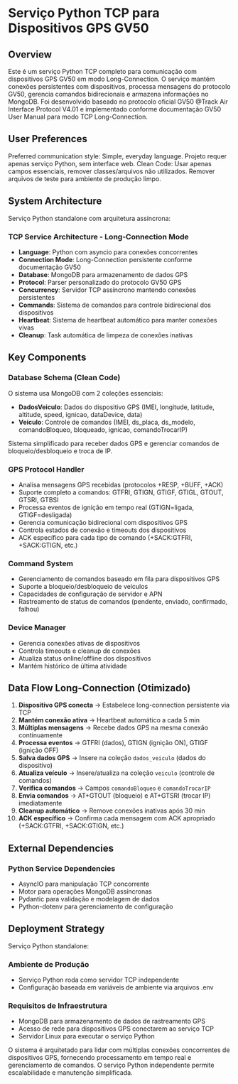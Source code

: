 # Serviço Python TCP para Dispositivos GPS GV50

## Overview

Este é um serviço Python TCP completo para comunicação com dispositivos GPS GV50 em modo Long-Connection. O serviço mantém conexões persistentes com dispositivos, processa mensagens do protocolo GV50, gerencia comandos bidirecionais e armazena informações no MongoDB. Foi desenvolvido baseado no protocolo oficial GV50 @Track Air Interface Protocol V4.01 e implementado conforme documentação GV50 User Manual para modo TCP Long-Connection.

## User Preferences

Preferred communication style: Simple, everyday language.
Projeto requer apenas serviço Python, sem interface web.
Clean Code: Usar apenas campos essenciais, remover classes/arquivos não utilizados.
Remover arquivos de teste para ambiente de produção limpo.

## System Architecture

Serviço Python standalone com arquitetura assíncrona:

### TCP Service Architecture - Long-Connection Mode
- **Language**: Python com asyncio para conexões concorrentes
- **Connection Mode**: Long-Connection persistente conforme documentação GV50
- **Database**: MongoDB para armazenamento de dados GPS
- **Protocol**: Parser personalizado do protocolo GV50 GPS
- **Concurrency**: Servidor TCP assíncrono mantendo conexões persistentes
- **Commands**: Sistema de comandos para controle bidirecional dos dispositivos
- **Heartbeat**: Sistema de heartbeat automático para manter conexões vivas
- **Cleanup**: Task automática de limpeza de conexões inativas

## Key Components

### Database Schema (Clean Code)
O sistema usa MongoDB com 2 coleções essenciais:
- **DadosVeiculo**: Dados do dispositivo GPS (IMEI, longitude, latitude, altitude, speed, ignicao, dataDevice, data)
- **Veiculo**: Controle de comandos (IMEI, ds_placa, ds_modelo, comandoBloqueo, bloqueado, ignicao, comandoTrocarIP)

Sistema simplificado para receber dados GPS e gerenciar comandos de bloqueio/desbloqueio e troca de IP.

### GPS Protocol Handler
- Analisa mensagens GPS recebidas (protocolos +RESP, +BUFF, +ACK)
- Suporte completo a comandos: GTFRI, GTIGN, GTIGF, GTIGL, GTOUT, GTSRI, GTBSI
- Processa eventos de ignição em tempo real (GTIGN=ligada, GTIGF=desligada)
- Gerencia comunicação bidirecional com dispositivos GPS
- Controla estados de conexão e timeouts dos dispositivos
- ACK específico para cada tipo de comando (+SACK:GTFRI, +SACK:GTIGN, etc.)

### Command System
- Gerenciamento de comandos baseado em fila para dispositivos GPS
- Suporte a bloqueio/desbloqueio de veículos
- Capacidades de configuração de servidor e APN
- Rastreamento de status de comandos (pendente, enviado, confirmado, falhou)

### Device Manager
- Gerencia conexões ativas de dispositivos
- Controla timeouts e cleanup de conexões
- Atualiza status online/offline dos dispositivos
- Mantém histórico de última atividade

## Data Flow Long-Connection (Otimizado)

1. **Dispositivo GPS conecta** → Estabelece long-connection persistente via TCP
2. **Mantém conexão ativa** → Heartbeat automático a cada 5 min
3. **Múltiplas mensagens** → Recebe dados GPS na mesma conexão continuamente
4. **Processa eventos** → GTFRI (dados), GTIGN (ignição ON), GTIGF (ignição OFF)
5. **Salva dados GPS** → Insere na coleção `dados_veiculo` (dados do dispositivo)
6. **Atualiza veículo** → Insere/atualiza na coleção `veiculo` (controle de comandos)
7. **Verifica comandos** → Campos `comandoBloqueo` e `comandoTrocarIP`
8. **Envia comandos** → AT+GTOUT (bloqueio) e AT+GTSRI (trocar IP) imediatamente
9. **Cleanup automático** → Remove conexões inativas após 30 min
10. **ACK específico** → Confirma cada mensagem com ACK apropriado (+SACK:GTFRI, +SACK:GTIGN, etc.)

## External Dependencies

### Python Service Dependencies
- AsyncIO para manipulação TCP concorrente
- Motor para operações MongoDB assíncronas
- Pydantic para validação e modelagem de dados
- Python-dotenv para gerenciamento de configuração

## Deployment Strategy

Serviço Python standalone:

### Ambiente de Produção
- Serviço Python roda como servidor TCP independente
- Configuração baseada em variáveis de ambiente via arquivos .env

### Requisitos de Infraestrutura
- MongoDB para armazenamento de dados de rastreamento GPS
- Acesso de rede para dispositivos GPS conectarem ao serviço TCP
- Servidor Linux para executar o serviço Python

O sistema é arquitetado para lidar com múltiplas conexões concorrentes de dispositivos GPS, fornecendo processamento em tempo real e gerenciamento de comandos. O serviço Python independente permite escalabilidade e manutenção simplificada.